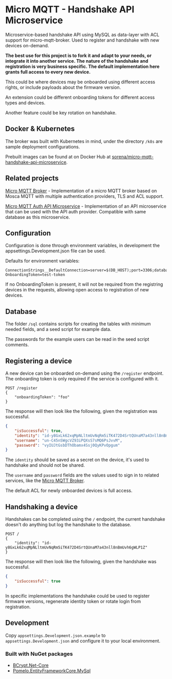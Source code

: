 # Micro MQTT - Handshake API Microservice

Microservice-based handshake API using MySQL as data-layer with ACL support for micro-mqtt-broker. Used to register and handshake with new devices on-demand.

**The best use for this project is to fork it and adapt to your needs, or integrate it into another service. The nature of the handshake and registration is very business specific.
The default implementation here grants full access to every new device.**

This could be where devices may be onboarded using different access rights, or include payloads about the firmware version.

An extension could be different onboarding tokens for different access types and devices.

Another feature could be key rotation on handshake.

## Docker & Kubernetes

The broker was built with Kubernetes in mind, under the directory `/k8s` are sample deployment configurations.

Prebuilt images can be found at on Docker Hub at [sorena/micro-mqtt-handshake-api-microservice](https://hub.docker.com/r/sorena/micro-mqtt-handshake-api-microservice).

## Related projects

[Micro MQTT Broker](https://github.com/SorenA/micro-mqtt-broker) - Implementation of a micro MQTT broker based on Mosca MQTT with multiple authentication providers, TLS and ACL support.

[Micro MQTT Auth API Microservice](https://github.com/SorenA/micro-mqtt-auth-api-microservice) - Implementation of an API microservice that can be used with the API auth provider. Compatible with same database as this microservice.

## Configuration

Configuration is done through environment variables, in development the appsettings.Development.json file can be used.

Defaults for environment variables:

```env
ConnectionStrings__DefaultConnection=server=$(DB_HOST);port=3306;database=$(DB_DATABASE);uid=$(DB_USERNAME);password=$(DB_PASSWORD)
OnboardingToken=test-token
```

If no OnboardingToken is present, it will not be required from the registring devices in the requests, allowing open access to registration of new devices.

## Database

The folder `/sql` contains scripts for creating the tables with minimum needed fields, and a seed script for example data.

The passwords for the example users can be read in the seed script comments.

## Registering a device

A new device can be onboarded on-demand using the `/register` endpoint. The onboarding token is only required if the service is configured with it.

```http
POST /register
{
    "onboardingToken": "foo"
}
```

The response will then look like the following, given the registration was successful.

```json
{
    "isSuccessful": true,
    "identity": "id-y8GxLk62xqMpNLltmUvNqRm5iTK472D4SrtQUnaM7a43nll8nBmUvh6gWLP1Z",
    "username": "un-C45nSWgcVZ93iPQXsS7sMQ6PsJvvM",
    "password": "vyIUJtGsbDThObamx4Ssj0QyKPvOpgum"
}
```

The `identity` should be saved as a secret on the device, it's used to handshake and should not be shared.

The `username` and `password` fields are the values used to sign in to related services, like the [Micro MQTT Broker](https://github.com/SorenA/micro-mqtt-broker).

The default ACL for newly onboarded devices is full access.

## Handshaking a device

Handshakes can be completed using the `/` endpoint, the current handshake doesn't do anything but log the handshake to the database.

```http
POST /
{
    "identity": "id-y8GxLk62xqMpNLltmUvNqRm5iTK472D4SrtQUnaM7a43nll8nBmUvh6gWLP1Z"
}
```

The response will then look like the following, given the handshake was successful.

```json
{
    "isSuccessful": true
}
```

In specific implementations the handshake could be used to register firmware versions, regenerate identity token or rotate login from registration.

## Development

Copy `appsettings.Development.json.example` to  `appsettings.Development.json` and configure it to your local environment.

### Built with NuGet packages

- [BCrypt.Net-Core](https://github.com/neoKushan/BCrypt.Net-Core)
- [Pomelo.EntityFrameworkCore.MySql](https://github.com/PomeloFoundation/Pomelo.EntityFrameworkCore.MySql)
